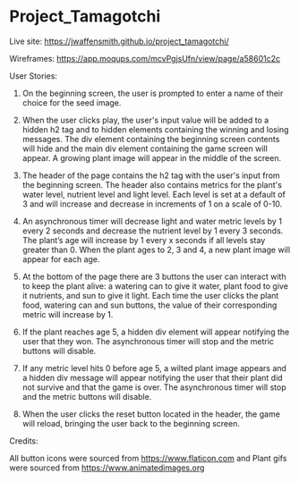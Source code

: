 # Project_Tamagotchi

Live site: https://jwaffensmith.github.io/project_tamagotchi/

Wireframes: https://app.moqups.com/mcvPgjsUfn/view/page/a58601c2c

User Stories:

1.  On the beginning screen, the user is prompted to enter a name of their choice for the seed image.
 
2. When the user clicks play, the user's input value will be added to a hidden h2 tag and to hidden elements containing the winning and losing messages. The div element containing the beginning screen contents will hide and the main div element containing the game screen will appear. A growing plant image will appear in the middle of the screen.
 
3. The header of the page contains the h2 tag with the user's input from the beginning screen. The header also contains metrics for the plant's water level, nutrient level and light level. Each level is set at a default of 3 and will increase and decrease in increments of 1 on a scale of 0-10. 
 
4. An asynchronous timer will decrease light and water metric levels by 1 every 2 seconds and decrease the nutrient level by 1 every 3 seconds. The plant’s age will increase by 1 every x seconds if all levels stay greater than 0. When the plant ages to 2, 3 and 4, a new plant image will appear for each age.
 
5. At the bottom of the page there are 3 buttons the user can interact with to keep the plant alive: a watering can to give it water, plant food to give it nutrients, and sun to give it light. Each time the user clicks the plant food, watering can and sun buttons, the value of their corresponding metric will increase by 1.
 
6. If the plant reaches age 5, a hidden div element will appear notifying the user that they won. The asynchronous timer will stop and the metric buttons will disable.
 
7. If any metric level hits 0 before age 5, a wilted plant image appears and a hidden div message will appear notifying the user that their plant did not survive and that the game is over. The asynchronous timer will stop and the metric buttons will disable.
 
8. When the user clicks the reset button located in the header, the game will reload, bringing the user back to the beginning screen.

Credits: 

All button icons were sourced from https://www.flaticon.com and Plant gifs were sourced from https://www.animatedimages.org
